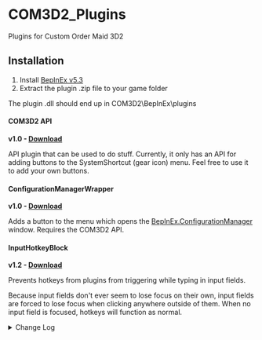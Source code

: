# COM3D2_Plugins
Plugins for Custom Order Maid 3D2

## Installation
1. Install [BepInEx v5.3](https://github.com/BepInEx/BepInEx/releases)
2. Extract the plugin .zip file to your game folder

The plugin .dll should end up in COM3D2\BepInEx\plugins

#### COM3D2 API
**v1.0 - [Download](https://github.com/DeathWeasel1337/COM3D2_Plugins/releases/download/v3/COM3D2.API.v1.0.zip)**

API plugin that can be used to do stuff. Currently, it only has an API for adding buttons to the SystemShortcut (gear icon) menu. Feel free to use it to add your own buttons.

#### ConfigurationManagerWrapper
**v1.0 - [Download](https://github.com/DeathWeasel1337/COM3D2_Plugins/releases/download/v3/COM3D2.ConfigurationManagerWrapper.v1.0.zip)**

Adds a button to the menu which opens the [BepInEx.ConfigurationManager](https://github.com/BepInEx/BepInEx.ConfigurationManager) window. Requires the COM3D2 API.

#### InputHotkeyBlock
**v1.2 - [Download](https://github.com/DeathWeasel1337/COM3D2_Plugins/releases/download/v5/COM3D2.InputHotkeyBlock.v1.2.zip)**

Prevents hotkeys from plugins from triggering while typing in input fields.

Because input fields don't ever seem to lose focus on their own, input fields are forced to lose focus when clicking anywhere outside of them. When no input field is focused, hotkeys will function as normal.

<details><summary>Change Log</summary>
v1.1 Support for Unity InputFields<br/>
v1.2 No longer blocks return or backspace<br/>
</details>
